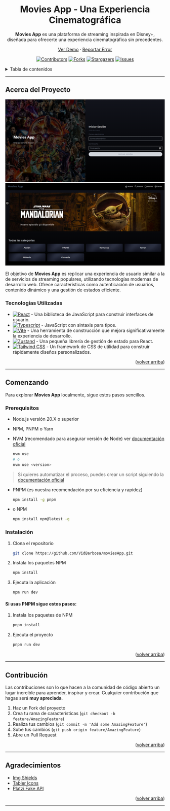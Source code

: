 <div align="center">

# Movies App - Una Experiencia Cinematográfica

**Movies App** es una plataforma de streaming inspirada en Disney+, diseñada para ofrecerte una experiencia cinematográfica sin precedentes.

[Ver Demo](https://moviesapp-z3y3gm6dsa-uc.a.run.app/auth/login) · [Reportar Error](https://github.com/VidBarbosa/moviesApp/issues)

[![Contributors][contributors-shield]][contributors-url]
[![Forks][forks-shield]][forks-url]
[![Stargazers][stars-shield]][stars-url]
[![Issues][issues-shield]][issues-url]

</div>

<details>
<summary>Tabla de contenidos</summary>
<ol>
<li><a href="#acerca-del-proyecto">Acerca del Proyecto</a></li>
<li><a href="#tecnologías-utilizadas">Tecnologías Utilizadas</a></li>
<li><a href="#comenzando">Comenzando</a></li>
<li><a href="#contribución">Contribución</a></li>
<li><a href="#contacto">Contacto</a></li>
<li><a href="#agradecimientos">Agradecimientos</a></li>
</ol>
</details>

---

## Acerca del Proyecto

![Captura de pantalla](./public/img/ScreenShots/1.png)
![Captura de pantalla](./public/img/ScreenShots/2.png)

El objetivo de **Movies App** es replicar una experiencia de usuario similar a la de servicios de streaming populares, utilizando tecnologías modernas de desarrollo web. Ofrece características como autenticación de usuarios, contenido dinámico y una gestión de estados eficiente.

### Tecnologías Utilizadas

- [![React][react-badge]][react-url] - Una biblioteca de JavaScript para construir interfaces de usuario.
- [![Typescript][typescript-badge]][typescript-url] - JavaScript con sintaxis para tipos.
- [![Vite][vite-badge]][vite-url] - Una herramienta de construcción que mejora significativamente la experiencia de desarrollo.
- [![Zustand][zustand-badge]][zustand-url] - Una pequeña librería de gestión de estado para React.
- [![Tailwind CSS][tailwind-badge]][tailwind-url] - Un framework de CSS de utilidad para construir rápidamente diseños personalizados.

[react-url]: https://reactjs.org/
[typescript-url]: https://www.typescriptlang.org/
[vite-url]: https://vitejs.dev/
[zustand-url]: https://github.com/pmndrs/zustand
[tailwind-url]: https://tailwindcss.com/
[react-badge]: https://img.shields.io/badge/-React-61DAFB?style=for-the-badge&logo=react&logoColor=white
[typescript-badge]: https://img.shields.io/badge/Typescript-3178C6?style=for-the-badge&logo=typescript&logoColor=white
[vite-badge]: https://img.shields.io/badge/-Vite-646CFF?style=for-the-badge&logo=vite&logoColor=white
[zustand-badge]: https://img.shields.io/badge/-Zustand-FF3E00?style=for-the-badge&logo=reactivex&logoColor=white
[tailwind-badge]: https://img.shields.io/badge/Tailwind_CSS-38B2AC?style=for-the-badge&logo=tailwind-css&logoColor=white

<p align="right">(<a href="#readme-top">volver arriba</a>)</p>

---

## Comenzando

Para explorar **Movies App** localmente, sigue estos pasos sencillos.

### Prerequisitos

- Node.js versión 20.X o superior
- NPM, PNPM o Yarn
- NVM (recomendado para asegurar versión de Node) ver [documentación oficial](https://github.com/nvm-sh/nvm?tab=readme-ov-file#installing-and-updating)

	```sh
	nvm use
	# o
	nvm use <version>
	```

> Si quieres automatizar el proceso, puedes crear un script siguiendo la [documentación oficial](https://github.com/nvm-sh/nvm?tab=readme-ov-file#calling-nvm-use-automatically-in-a-directory-with-a-nvmrc-file)

- PNPM (es nuestra recomendación por su eficiencia y rapidez)

  ```sh
  npm install -g pnpm
  ```

- o NPM

  ```sh
  npm install npm@latest -g
  ```

### Instalación

1. Clona el repositorio

   ```sh
   git clone https://github.com/VidBarbosa/moviesApp.git
   ```

2. Instala los paquetes NPM

   ```sh
   npm install
   ```

3. Ejecuta la aplicación

   ```sh
   npm run dev
   ```

#### Si usas PNPM sigue estos pasos:

1. Instala los paquetes de NPM

   ```sh
   pnpm install
   ```

2. Ejecuta el proyecto

   ```sh
   pnpm run dev
   ```



<p align="right">(<a href="#readme-top">volver arriba</a>)</p>

---

## Contribución

Las contribuciones son lo que hacen a la comunidad de código abierto un lugar increíble para aprender, inspirar y crear. Cualquier contribución que hagas será **muy apreciada**.

1. Haz un Fork del proyecto
2. Crea tu rama de características (`git checkout -b feature/AmazingFeature`)
3. Realiza tus cambios (`git commit -m 'Add some AmazingFeature'`)
4. Sube tus cambios (`git push origin feature/AmazingFeature`)
5. Abre un Pull Request

<p align="right">(<a href="#readme-top">volver arriba</a>)</p>

---

## Agradecimientos

- [Img Shields](https://shields.io)
- [Tabler Icons](https://tabler.io/icons)
- [Platzi Fake API](https://fakeapi.platzi.com/en/about/introduction/)

<p align="right">(<a href="#readme-top">volver arriba</a>)</p>

[contributors-shield]: https://img.shields.io/github/contributors/VidBarbosa/moviesApp.svg?style=for-the-badge
[contributors-url]: https://github.com/VidBarbosa/moviesApp/graphs/contributors
[forks-shield]: https://img.shields.io/github/forks/VidBarbosa/moviesApp.svg?style=for-the-badge
[forks-url]: https://github.com/VidBarbosa/moviesApp/network/members
[stars-shield]: https://img.shields.io/github/stars/VidBarbosa/moviesApp.svg?style=for-the-badge
[stars-url]: https://github.com/VidBarbosa/moviesApp/stargazers
[issues-shield]: https://img.shields.io/github/issues/VidBarbosa/moviesApp.svg?style=for-the-badge
[issues-url]: https://github.com/VidBarbosa/moviesApp/issues

---